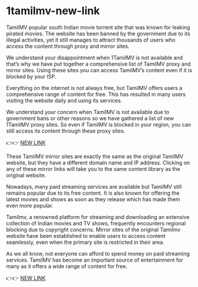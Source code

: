 # 1tamilmv-new-link

TamilMV  popular south Indian movie torrent site that was known for leaking pirated movies. The website has been banned by the government due to its illegal activities, yet it still manages to attract thousands of users who access the content through proxy and mirror sites.

We understand your disappointment when 1TamilMV is not available and that’s why we have put together a comprehensive list of TamilMV proxy and mirror sites. Using these sites you can access TamilMV’s content even if it is blocked by your ISP.

Everything on the internet is not always free, but TamilMV offers users a comprehensive range of content for free. This has resulted in many users visiting the website daily and using its services.

We understand your concern when TamilMV is not available due to government bans or other reasons so we have gathered a list of new 1TamilMV proxy sites. So even if TamilMV is blocked in your region, you can still access its content through these proxy sites.

👉👉 [NEW LINK](https://bit.ly/4deFjtP)

These TamilMV mirror sites are exactly the same as the original TamilMV website, but they have a different domain name and IP address. Clicking on any of these mirror links will take you to the same content library as the original website.

Nowadays, many paid streaming services are available but TamilMV still remains popular due to its free content. It is also known for offering the latest movies and shows as soon as they release which has made them even more popular.

Tamilmv, a renowned platform for streaming and downloading an extensive collection of Indian movies and TV shows, frequently encounters regional blocking due to copyright concerns. Mirror sites of the original Tamilmv website have been established to enable users to access content seamlessly, even when the primary site is restricted in their area.

As we all know, not everyone can afford to spend money on paid streaming services. TamilMV has become an important source of entertainment for many as it offers a wide range of content for free.

👉👉 [NEW LINK](https://bit.ly/4deFjtP)
